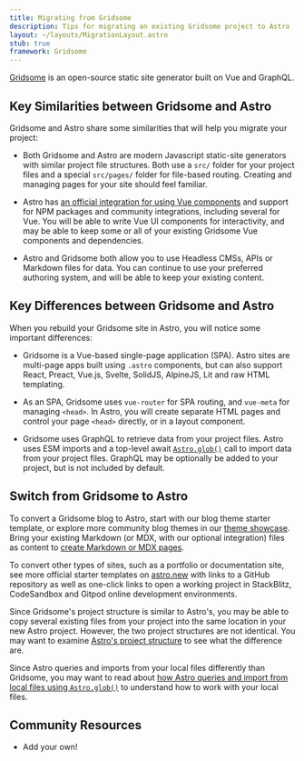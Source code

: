 ```yaml
---
title: Migrating from Gridsome
description: Tips for migrating an existing Gridsome project to Astro
layout: ~/layouts/MigrationLayout.astro
stub: true
framework: Gridsome
---
```


[Gridsome](https://gridsome.org) is an open-source static site generator built on Vue and GraphQL.

## Key Similarities between Gridsome and Astro

Gridsome and Astro share some similarities that will help you migrate your project:


- Both Gridsome and Astro are modern Javascript static-site generators with similar project file structures. Both use a `src/` folder for your project files and a special `src/pages/` folder for file-based routing. Creating and managing pages for your site should feel familiar.

- Astro has [an official integration for using Vue components](/en/guides/integrations-guide/vue/) and support for NPM packages and community integrations, including several for Vue. You will be able to write Vue UI components for interactivity, and may be able to keep some or all of your existing Gridsome Vue components and dependencies.

- Astro and Gridsome both allow you to use Headless CMSs, APIs or Markdown files for data. You can continue to use your preferred authoring system, and will be able to keep your existing content.



## Key Differences between Gridsome and Astro

When you rebuild your Gridsome site in Astro, you will notice some important differences:

- Gridsome is a Vue-based single-page application (SPA). Astro sites are multi-page apps built using `.astro` components, but can also support React, Preact, Vue.js, Svelte, SolidJS, AlpineJS, Lit and raw HTML templating.

- As an SPA, Gridsome uses `vue-router` for SPA routing, and `vue-meta` for managing `<head>`. In Astro, you will create separate HTML pages and control your page `<head>` directly, or in a layout component.

- Gridsome uses GraphQL to retrieve data from your project files. Astro uses ESM imports and a top-level await [`Astro.glob()`](/en/guides/imports/#astroglob) call to import data from your project files. GraphQL may be optionally be added to your project, but is not included by default.

## Switch from Gridsome to Astro

To convert a Gridsome blog to Astro, start with our blog theme starter template, or explore more community blog themes in our [theme showcase](https://astro.build/themes). Bring your existing Markdown (or MDX, with our optional integration) files as content to [create Markdown or MDX pages](/en/guides/markdown-content/).

To convert other types of sites, such as a portfolio or documentation site, see more official starter templates on [astro.new](https://astro.new) with links to a GitHub repository as well as one-click links to open a working project in StackBlitz, CodeSandbox and Gitpod online development environments.

Since Gridsome's project structure is similar to Astro's, you may be able to copy several existing files from your project into the same location in your new Astro project. However, the two project structures are not identical. You may want to examine [Astro's project structure](/en/core-concepts/project-structure/) to see what the difference are.

Since Astro queries and imports from your local files differently than Gridsome, you may want to read about [how Astro queries and import from local files using `Astro.glob()`](/en/guides/imports/#astroglob) to understand how to work with your local files.

## Community Resources

- Add your own!